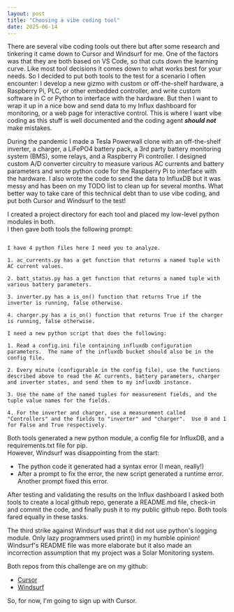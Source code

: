 ```yaml
---
layout: post
title: "Choosing a vibe coding tool"
date: 2025-06-14
---
```


There are several vibe coding tools out there but after some research and tinkering it came down to 
Cursor and Windsurf for me.  One of the factors was that they are both based on VS Code, so that cuts 
down the learning curve.  Like most tool decisions it comes down to what works best for your needs. 
So I decided to put both tools to the test for a scenario I often encounter:  I develop a new gizmo with 
custom or off-the-shelf hardware, a Raspberry Pi, PLC, or other embedded controller, and write custom 
software in C or Python to interface with the hardware.  But then I want to wrap it up in a nice bow 
and send data to my Influx dashboard for monitoring, or a web page for interactive control.  This is 
where I want vibe coding as this stuff is well documented and the coding agent ***should not*** make 
mistakes.

During the pandemic I made a Tesla Powerwall clone with an off-the-shelf inverter, a charger, a 
LiFePO4 battery pack, a 3rd party battery monitoring system (BMS), some relays, and a Raspberry Pi
controller.  I designed custom A/D converter circuitry to measure various AC currents and battery 
parameters and wrote python code for the Raspberry Pi to interface with the hardware.  I also wrote
the code to send the data to InfluxDB but it was messy and has been on my TODO list to clean up 
for several months.  What better way to take care of this technical debt than to use vibe coding, 
and put both Cursor and Windsurf to the test!

I created a project directory for each tool and placed my low-level python modules in both.  
I then gave both tools the following prompt:

```

I have 4 python files here I need you to analyze.

1. ac_currents.py has a get function that returns a named tuple with AC current values.

2. batt_status.py has a get function that returns a named tuple with various battery parameters.

3. inverter.py has a is_on() function that returns True if the inverter is running, false otherwise.

4. charger.py has a is_on() function that returns True if the charger is running, false otherwise.

I need a new python script that does the following:

1. Read a config.ini file containing influxdb configuration parameters.  The name of the influxdb bucket should also be in the config file.

2. Every minute (configurable in the config file), use the functions described above to read the AC currents, battery parameters, charger and inverter states, and send them to my influxdb instance.

3. Use the name of the named tuples for measurement fields, and the tuple value names for the fields.

4. For the inverter and charger, use a measurement called "Controllers" and the fields to "inverter" and "charger".  Use 0 and 1 for False and True respectively.
```

Both tools generated a new python module, a config file for InfluxDB, and a requirements.txt file for pip.  
However, Windsurf was disappointing from the start:

- The python code it generated had a syntax error (I mean, really!)
- After a prompt to fix the error, the new script generated a runtime error.  Another prompt fixed this error.

After testing and validating the results on the Influx dashboard I asked both tools to create a local github 
repo, generate a README.md file, check-in and commit the code, and finally push it to my public github repo. 
Both tools fared equally in these tasks.

The third strike against Windsurf was that it did not use python's logging module.  Only lazy programmers used 
print() in my humble opinion! Windsurf's README file was more elaborate but it also made an incorrection assumption that my project was a Solar Monitoring system. 

Both repos from this challenge are on my github:

- [Cursor](https://github.com/venkyr/lightning-cursor) 
- [Windsurf](https://github.com/venkyr/lightning-windsurf)

So, for now, I'm going to sign up with Cursor.